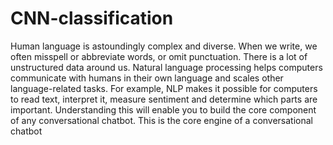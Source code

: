 # CNN-classification
Human language is astoundingly complex and diverse. When we write, we often misspell or abbreviate words, or omit punctuation. There is a lot of unstructured data around us. Natural language processing helps computers communicate with humans in their own language and scales other language-related tasks. For example, NLP makes it possible for computers to read text, interpret it, measure sentiment and determine which parts are important. Understanding this will enable you to build the core component of any conversational chatbot. This is the core engine of a conversational chatbot
